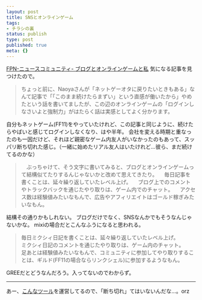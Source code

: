 ```yaml
---
layout: post
title: SNSとオンラインゲーム
tags:
- チラシの裏
status: publish
type: post
published: true
meta: {}
---
```

<a title="FPN-ニュースコミュニティ- ブログとオンラインゲームと私" href="http://www.future-planning.net/x/modules/news/article.php?storyid=897#comment">FPN-ニュースコミュニティ- ブログとオンラインゲームと私</a>
気になる記事を見つけたので。
<blockquote>
ちょっと前に、Naoyaさんが「ネットゲーオタに戻りたいときもある」なんて記事で「「このまま続けたらまずい」という直感が働いたから」やめたという話を書いてましたが、この辺のオンラインゲームの「ログインしなさいよと強制力」がはたらく話は実感としてよく分かります。
</blockquote>
自分もネットゲーム(FF11)をやっていたけれど、この記事と同じように、続けたらやばいと感じてログインしなくなり、はや半年。
会社を変える時期と重なったのも一因だけど、それほど親密なゲーム内友人がいなかったのもあって、スッパリ断ち切れた感じ。（一緒に始めたリアル友人はいたけれど…彼ら、まだ続けてるのかな）
<blockquote>
　ぶっちゃけて、そう文字に書いてみると、ブログとオンラインゲームって結構似てたりするんじゃないかと改めて思えてきたり。
　毎日記事を書くことは、延々繰り返していたレベル上げ。
　ブログ上でのコメントやトラックバックを通じたやり取りは、ゲーム内でのチャット。
　アクセス数は経験値みたいなもんで、広告やアフィリエイトはゴールド稼ぎみたいなもん。
</blockquote>
結構その通りかもしれない。
ブログだけでなく、SNSなんかでもそうなんじゃないかな。
mixiの場合だとこんなふうになると思われる。
<blockquote>
毎日ミクシィ日記を書くことは、延々繰り返していたレベル上げ。<br>
ミクシィ日記のコメントを通じたやり取りは、ゲーム内のチャット。<br>
足あとは経験値みたいなもんで、コミュニティに参加してやり取りすることは、ギルド(FF11の場合ならリンクシェル)に参加するようなもん。
</blockquote>
GREEだとどうなんだろう。入ってないのでわからず。

<!--more-->
---
あー、<a href="http://wo.skr.jp/ffxi/">こんなツール</a>を運営してるので、「断ち切れ」てはいないんだな…。orz
